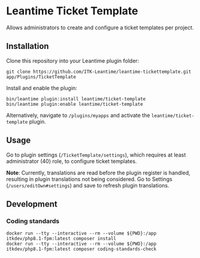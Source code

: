 # Leantime Ticket Template

Allows administrators to create and configure a ticket templates per project.

## Installation

Clone this repository into your Leantime plugin folder:

``` shell
git clone https://github.com/ITK-Leantime/leantime-tickettemplate.git app/Plugins/TicketTemplate
```

Install and enable the plugin:

``` shell
bin/leantime plugin:install leantime/ticket-template
bin/leantime plugin:enable leantime/ticket-template
```

Alternatively, navigate to `/plugins/myapps` and activate the
`leantime/ticket-template` plugin.

## Usage

Go to plugin settings (`/TicketTemplate/settings`),
which requires at least administrator (40) role,
to configure ticket templates.

**Note**: Currently, translations are read before the plugin register is handled,
resulting in plugin translations not being considered.
Go to Settings (`/users/editOwn#settings`) and save to refresh
plugin translations. 

## Development

### Coding standards

``` shell
docker run --tty --interactive --rm --volume ${PWD}:/app itkdev/php8.1-fpm:latest composer install
docker run --tty --interactive --rm --volume ${PWD}:/app itkdev/php8.1-fpm:latest composer coding-standards-check
```
